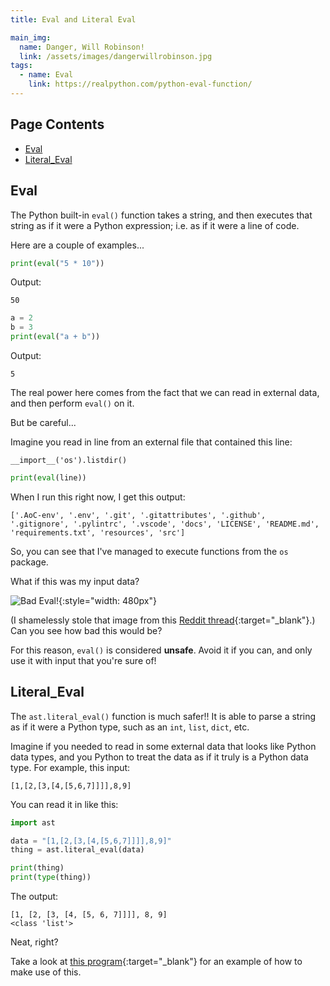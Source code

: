 ```yaml
---
title: Eval and Literal Eval

main_img:
  name: Danger, Will Robinson!
  link: /assets/images/dangerwillrobinson.jpg
tags: 
  - name: Eval
    link: https://realpython.com/python-eval-function/
---
```

## Page Contents

- [Eval](#eval)
- [Literal_Eval](#literal_eval)

## Eval

The Python built-in `eval()` function takes a string, and then executes that string as if it were a Python expression; i.e. as if it were a line of code.

Here are a couple of examples...

```python
print(eval("5 * 10"))
```

Output:

```text
50
```

```python
a = 2
b = 3
print(eval("a + b"))
```

Output:

```text
5
```

The real power here comes from the fact that we can read in external data, and then perform `eval()` on it.

But be careful...

Imagine you read in line from an external file that contained this line:

```text
__import__('os').listdir()
```

```python
print(eval(line))
```

When I run this right now, I get this output:

```text
['.AoC-env', '.env', '.git', '.gitattributes', '.github', '.gitignore', '.pylintrc', '.vscode', 'docs', 'LICENSE', 'README.md', 'requirements.txt', 'resources', 'src']
```

So, you can see that I've managed to execute functions from the `os` package.

What if this was my input data?

![Bad Eval!](/assets/images/bad_eval.png){:style="width: 480px"}

(I shamelessly stole that image from this [Reddit thread](https://www.reddit.com/r/adventofcode/comments/zkoc0o/2022_day_13_got_some_weird_input_today_hope_none/){:target="_blank"}.)
Can you see how bad this would be?

For this reason, `eval()` is considered **unsafe**.  Avoid it if you can, and only use it with input that you're sure of!  

## Literal_Eval

The `ast.literal_eval()` function is much safer!!  It is able to parse a string as if it were a Python type, such as an `int`, `list`, `dict`, etc.

Imagine if you needed to read in some external data that looks like Python data types, and you Python to treat the data as if it truly is a Python data type.  For example, this input:

```text
[1,[2,[3,[4,[5,6,7]]]],8,9]
```

You can read it in like this:

```python
import ast

data = "[1,[2,[3,[4,[5,6,7]]]],8,9]"
thing = ast.literal_eval(data)

print(thing)
print(type(thing))
```

The output:

```text
[1, [2, [3, [4, [5, 6, 7]]]], 8, 9]
<class 'list'>
```

Neat, right?

Take a look at [this program](/2022/13){:target="_blank"} for an example of how to make use of this.